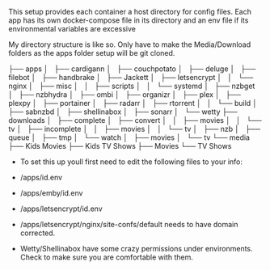 This setup provides each container a host directory for config files. Each app has its own docker-compose file in its directory and an env file if its environmental variables are excessive

My directory structure is like so. Only have to make the Media/Download folders as the apps folder setup will be git cloned.

├── apps
│   ├── cardigann
│   ├── couchpotato
│   ├── deluge
│   ├── filebot
│   ├── handbrake
│   ├── Jackett
│   ├── letsencrypt
│   │   └── nginx
│   ├── misc
│   │   ├── scripts
│   │   └── systemd
│   ├── nzbget
│   ├── nzbhydra
│   ├── ombi
│   ├── organizr
│   ├── plex
│   ├── plexpy
│   ├── portainer
│   ├── radarr
│   ├── rtorrent
│   │   └── build
│   ├── sabnzbd
│   ├── shellinabox
│   ├── sonarr
│   └── wetty
├── downloads
│   ├── complete
│   ├── convert
│   │   ├── movies
│   │   └── tv
│   ├── incomplete
│   │   ├── movies
│   │   └── tv
│   ├── nzb
│   ├── queue
│   ├── tmp
│   └── watch
│       ├── movies
│       └── tv
└── media
    ├── Kids Movies
    ├── Kids TV Shows
    ├── Movies
    └── TV Shows


 * To set this up youll first need to edit the following files to your info:
  * /apps/id.env
  * /apps/emby/id.env
  * /apps/letsencrypt/id.env
  * /apps/letsencrypt/nginx/site-confs/default needs to have domain corrected. 

 * Wetty/Shellinabox have some crazy permissions under environments. Check to make sure you are comfortable with them.






